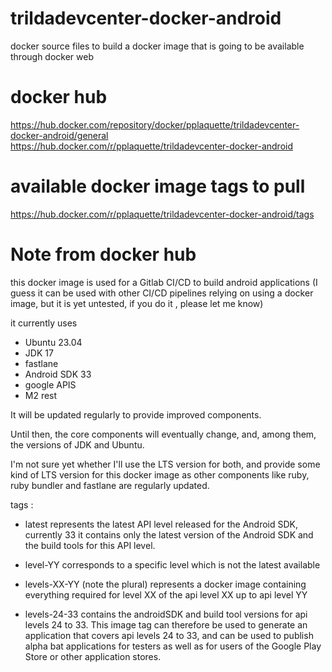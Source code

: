 # trildadevcenter-docker-android
docker source files to build a docker image that is going to be available through docker web

# docker hub
https://hub.docker.com/repository/docker/pplaquette/trildadevcenter-docker-android/general
https://hub.docker.com/r/pplaquette/trildadevcenter-docker-android

# available docker image tags to pull
https://hub.docker.com/r/pplaquette/trildadevcenter-docker-android/tags

# Note from docker hub
this docker image is used for a Gitlab CI/CD to build android applications
(I guess it can be used with other CI/CD pipelines relying on using a docker image, but it is yet untested, if you do it , please let me know)

it currently uses
- Ubuntu 23.04
- JDK 17
- fastlane
- Android SDK 33
- google APIS
- M2 rest

It will be updated regularly to provide improved components.

Until then, the core components will eventually change, and, among them, the versions of JDK and Ubuntu.

I'm not sure yet whether I'll use the LTS version for both, and provide some kind of LTS version for this docker image as other components like ruby, ruby bundler and fastlane are regularly updated.

tags :

- latest
represents the latest API level released for the Android SDK, currently 33
it contains only the latest version of the Android SDK and the build tools for this API level.

- level-YY
corresponds to a specific level which is not the latest available

- levels-XX-YY  (note the plural)
represents a docker image containing everything required for level XX of the api level XX up to api level YY

- levels-24-33
contains the androidSDK and build tool versions for api levels 24 to 33. This image tag can therefore be used to generate an application that covers api levels 24 to 33, and can be used to publish alpha bat applications for testers as well as for users of the Google Play Store or other application stores.
